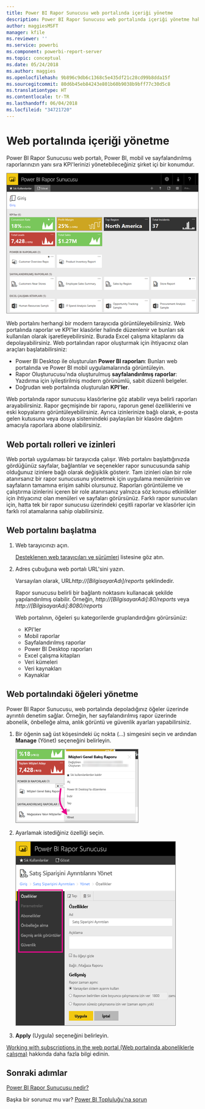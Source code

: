 ```yaml
---
title: Power BI Rapor Sunucusu web portalında içeriği yönetme
description: Power BI Rapor Sunucusu web portalında içeriği yönetme hakkında bilgi edinin.
author: maggiesMSFT
manager: kfile
ms.reviewer: ''
ms.service: powerbi
ms.component: powerbi-report-server
ms.topic: conceptual
ms.date: 05/24/2018
ms.author: maggies
ms.openlocfilehash: 9b896c9db6c1368c5e435df21c28cd99b8dda15f
ms.sourcegitcommit: 80d6b45eb84243e801b60b9038b9bff77c30d5c8
ms.translationtype: HT
ms.contentlocale: tr-TR
ms.lasthandoff: 06/04/2018
ms.locfileid: "34721720"
---
```

# <a name="manage-content-in-the-web-portal"></a>Web portalında içeriği yönetme 
Power BI Rapor Sunucusu web portalı, Power BI, mobil ve sayfalandırılmış raporlarınızın yanı sıra KPI'lerinizi yönetebileceğiniz şirket içi bir konumdur.

![Rapor Sunucusu web portalı](media/getting-around/report-server-web-portal.png)

Web portalını herhangi bir modern tarayıcıda görüntüleyebilirsiniz. Web portalında raporlar ve KPI'ler klasörler halinde düzenlenir ve bunları sık kullanılan olarak işaretleyebilirsiniz. Burada Excel çalışma kitaplarını da depolayabilirsiniz. Web portalından rapor oluşturmak için ihtiyacınız olan araçları başlatabilirsiniz:

* Power BI Desktop ile oluşturulan **Power BI raporları**: Bunları web portalında ve Power BI mobil uygulamalarında görüntüleyin.
* Rapor Oluşturucusu'nda oluşturulmuş **sayfalandırılmış raporlar**: Yazdırma için iyileştirilmiş modern görünümlü, sabit düzenli belgeler.
* Doğrudan web portalında oluşturulan **KPI'ler**.

Web portalında rapor sunucusu klasörlerine göz atabilir veya belirli raporları arayabilirsiniz. Rapor geçmişinde bir raporu, raporun genel özelliklerini ve eski kopyalarını görüntüleyebilirsiniz. Ayrıca izinlerinize bağlı olarak, e-posta gelen kutusuna veya dosya sistemindeki paylaşılan bir klasöre dağıtım amacıyla raporlara abone olabilirsiniz.

## <a name="web-portal-roles-and-permissions"></a>Web portalı rolleri ve izinleri
Web portalı uygulaması bir tarayıcıda çalışır. Web portalını başlattığınızda gördüğünüz sayfalar, bağlantılar ve seçenekler rapor sunucusunda sahip olduğunuz izinlere bağlı olarak değişiklik gösterir. Tam izinleri olan bir role atanırsanız bir rapor sunucusunu yönetmek için uygulama menülerinin ve sayfaların tamamına erişim sahibi olursunuz. Raporları görüntüleme ve çalıştırma izinlerini içeren bir role atanırsanız yalnızca söz konusu etkinlikler için ihtiyacınız olan menüleri ve sayfaları görürsünüz. Farklı rapor sunucuları için, hatta tek bir rapor sunucusu üzerindeki çeşitli raporlar ve klasörler için farklı rol atamalarına sahip olabilirsiniz.

## <a name="start-the-web-portal"></a>Web portalını başlatma
1. Web tarayıcınızı açın.
   
    [Desteklenen web tarayıcıları ve sürümleri](browser-support.md) listesine göz atın.
2. Adres çubuğuna web portalı URL'sini yazın.
   
    Varsayılan olarak, URL*http://[BilgisayarAdı]/reports* şeklindedir.
   
    Rapor sunucusu belirli bir bağlantı noktasını kullanacak şekilde yapılandırılmış olabilir. Örneğin, *http://[BilgisayarAdı]:80/reports* veya *http://[BilgisayarAdı]:8080/reports*
   
    Web portalının, öğeleri şu kategorilerde gruplandırdığını görürsünüz:
   
   * KPI'ler
   * Mobil raporlar
   * Sayfalandırılmış raporlar
   * Power BI Desktop raporları
   * Excel çalışma kitapları
   * Veri kümeleri
   * Veri kaynakları
   * Kaynaklar

## <a name="manage-items-in-the-web-portal"></a>Web portalındaki öğeleri yönetme
Power BI Rapor Sunucusu, web portalında depoladığınız öğeler üzerinde ayrıntılı denetim sağlar. Örneğin, her sayfalandırılmış rapor üzerinde abonelik, önbelleğe alma, anlık görüntü ve güvenlik ayarları yapabilirsiniz.

1. Bir öğenin sağ üst köşesindeki üç nokta (...) simgesini seçin ve ardından **Manage** (Yönet) seçeneğini belirleyin.
   
    ![Manage (Yönet) seçeneğini belirleme](media/getting-around/report-server-web-portal-manage-ellipsis.png)
2. Ayarlamak istediğiniz özelliği seçin.
   
    ![Özellik seçme](media/getting-around/report-server-web-portal-manage-properties.png)
3. **Apply** (Uygula) seçeneğini belirleyin.

[Working with subscriptions in the web portal (Web portalında aboneliklerle çalışma)](https://docs.microsoft.com/sql/reporting-services/working-with-subscriptions-web-portal) hakkında daha fazla bilgi edinin.

## <a name="next-steps"></a>Sonraki adımlar
[Power BI Rapor Sunucusu nedir?](get-started.md)

Başka bir sorunuz mu var? [Power BI Topluluğu'na sorun](https://community.powerbi.com/)

